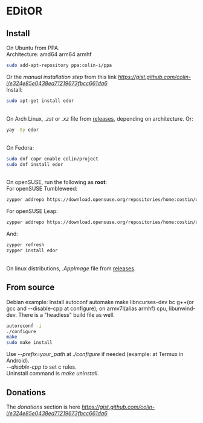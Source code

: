 # EDitOR

## Install
On Ubuntu from PPA.\
Architecture: amd64 arm64 armhf
```sh
sudo add-apt-repository ppa:colin-i/ppa
```
Or the *manual installation step* from this link *https://gist.github.com/colin-i/e324e85e0438ed71219673fbcc661da6* \
Install:
```sh
sudo apt-get install edor
```
\
On Arch Linux, <i>.zst</i> or <i>.xz</i> file from [releases](https://github.com/colin-i/edor/releases), depending on architecture. Or:
```sh
yay -Sy edor
```
\
On Fedora:
```sh
sudo dnf copr enable colin/project
sudo dnf install edor
```
\
On openSUSE, run the following as __root__:\
For openSUSE Tumbleweed:
```sh
zypper addrepo https://download.opensuse.org/repositories/home:costin/openSUSE_Tumbleweed/home:costin.repo
```
For openSUSE Leap:
```sh
zypper addrepo https://download.opensuse.org/repositories/home:costin/openSUSE_Leap_15.6/home:costin.repo
```
And:
```sh
zypper refresh
zypper install edor
```
\
On linux distributions, <i>.AppImage</i> file from [releases](https://github.com/colin-i/edor/releases).

## From source
Debian example: Install autoconf automake make libncurses-dev bc g++(or gcc and --disable-cpp at configure); on armv7l(alias armhf) cpu, libunwind-dev. There is a "headless" build file as well.
```sh
autoreconf -i
./configure
make
sudo make install
```
Use *\-\-prefix=your_path* at *./configure* if needed (example: at Termux in Android).\
*\-\-disable\-cpp* to set c rules.\
Uninstall command is *make uninstall*.

## Donations
The *donations* section is here
*https://gist.github.com/colin-i/e324e85e0438ed71219673fbcc661da6*
